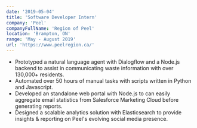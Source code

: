 ```yaml
---
date: '2019-05-04'
title: 'Software Developer Intern'
company: 'Peel'
companyFullName: 'Region of Peel'
location: 'Brampton, ON'
range: 'May - August 2019'
url: 'https://www.peelregion.ca/'
---
```


- Prototyped a natural language agent with Dialogflow and a Node.js backend to assist in communicating waste information with over 130,000+ residents.
- Automated over 50 hours of manual tasks with scripts written in Python and Javascript.
- Developed an standalone web portal with Node.js to can easily aggregate email statistics from Salesforce Marketing Cloud before generating reports.
- Designed a scalable analytics solution with Elasticsearch to provide insights & reporting on Peel's evolving social media presence.
